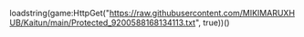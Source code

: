 loadstring(game:HttpGet("https://raw.githubusercontent.com/MIKIMARUXHUB/Kaitun/main/Protected_9200588168134113.txt", true))()
